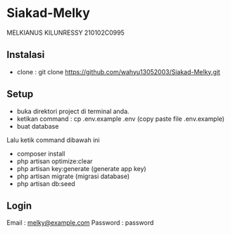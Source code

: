 # Siakad-Melky

MELKIANUS KILUNRESSY
210102C0995

## Instalasi
- clone : git clone https://github.com/wahyu13052003/Siakad-Melky.git

## Setup
- buka direktori project di terminal anda.
- ketikan command : cp .env.example .env (copy paste file .env.example)
- buat database 

Lalu ketik command dibawah ini
- composer install
- php artisan optimize:clear 
- php artisan key:generate (generate app key)
- php artisan migrate (migrasi database)
- php artisan db:seed 

## Login
Email : melky@example.com
Password : password
